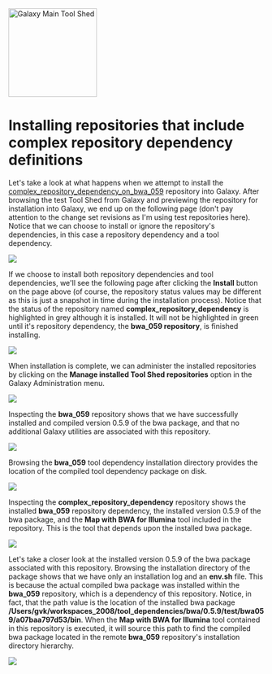 <div class='center'> <a href='http://toolshed.g2.bx.psu.edu'><img src="/src/Images/Logos/ToolShed.jpg" alt="Galaxy Main Tool Shed" height="174" /></a> </div>

# Installing repositories that include complex repository dependency definitions

Let's take a look at what happens when we attempt to install the [complex_repository_dependency_on_bwa_059](http://testtoolshed.g2.bx.psu.edu/view/greg/complex_repository_dependency_on_bwa_059) repository into Galaxy.  After browsing the test Tool Shed from Galaxy and previewing the repository for installation into Galaxy, we end up on the following page (don't pay attention to the change set revisions as I'm using test repositories here).  Notice that we can choose to install or ignore the repository's dependencies, in this case a repository dependency and a tool dependency.

![](/src/InstallingComplexRepositoryDependencies/install_complex_repository_dependency_on_bwa_059.png)

If we choose to install both repository dependencies and tool dependencies, we'll see the following page after clicking the **Install** button on the page above (of course, the repository status values may be different as this is just a snapshot in time during the installation process).  Notice that the status of the repository named **complex_repository_dependency** is highlighted in grey although it is installed.  It will not be highlighted in green until it's repository dependency, the **bwa_059 repository**, is finished installing.

![](/src/InstallingComplexRepositoryDependencies/installing_repositories.png)

When installation is complete, we can administer the installed repositories by clicking on the **Manage installed Tool Shed repositories** option in the Galaxy Administration menu.

![](/src/InstallingComplexRepositoryDependencies/administer_installed_repositories.png)

Inspecting the **bwa_059** repository shows that we have successfully installed and compiled version 0.5.9 of the bwa package, and that no additional Galaxy utilities are associated with this repository.

![](/src/InstallingComplexRepositoryDependencies/bwa_059.png)

Browsing the **bwa_059** tool dependency installation directory provides the location of the compiled tool dependency package on disk.

![](/src/InstallingComplexRepositoryDependencies/bwa_059_location.png)

Inspecting the **complex_repository_dependency** repository shows the installed **bwa_059** repository dependency, the installed version 0.5.9 of the bwa package, and the **Map with BWA for Illumina** tool included in the repository.  This is the tool that depends upon the installed bwa package.

![](/src/InstallingComplexRepositoryDependencies/complex_repository_dependency.png)

Let's take a closer look at the installed version 0.5.9 of the bwa package associated with this repository.  Browsing the installation directory of the package shows that we have only an installation log and an **env.sh** file.  This is because the actual compiled bwa package was installed within the **bwa_059** repository, which is a dependency of this repository.  Notice, in fact, that the path value is the location of the installed bwa package **/Users/gvk/workspaces_2008/tool_dependencies/bwa/0.5.9/test/bwa059/a07baa797d53/bin**.  When the **Map with BWA for Illumina** tool contained in this repository is executed, it will source this path to find the compiled bwa package located in the remote **bwa_059** repository's installation directory hierarchy.

![](/src/InstallingComplexRepositoryDependencies/complex_repository_dependency_env.png)
